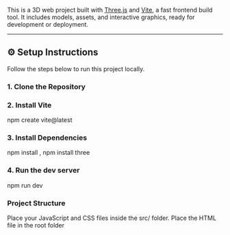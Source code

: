 This is a 3D web project built with [Three.js](https://threejs.org/) and [Vite](https://vitejs.dev/), a fast frontend build tool. It includes models, assets, and interactive graphics, ready for development or deployment.

---

## ⚙️ Setup Instructions
Follow the steps below to run this project locally.

### 1. Clone the Repository

### 2. Install Vite
npm create vite@latest

### 3. Install Dependencies
npm install ,
npm install three

### 4. Run the dev server
npm run dev

### Project Structure
Place  your JavaScript  and CSS  files inside the src/ folder.
Place the HTML file in the root folder
